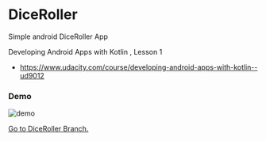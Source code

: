 # DiceRoller

Simple android DiceRoller App

Developing Android Apps with Kotlin , Lesson 1 
- https://www.udacity.com/course/developing-android-apps-with-kotlin--ud9012
  
### Demo
![demo](https://github.com/superbderrick/DiceRoller/blob/master/demo/demo.gif)

[Go to DiceRoller Branch.](https://github.com/superbderrick/DiceRoller/tree/DiceRoller)







